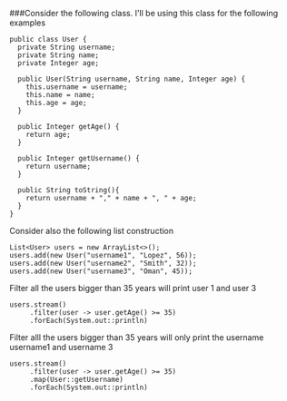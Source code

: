 ###Consider the following class. I'll be using this class for the following examples

```
public class User {
  private String username;
  private String name;
  private Integer age;
  
  public User(String username, String name, Integer age) {
    this.username = username;
    this.name = name;
    this.age = age;
  }
  
  public Integer getAge() {
    return age;
  }
  
  public Integer getUsername() {
    return username;
  }
  
  public String toString(){
    return username + "," + name + ", " + age;
  }
}
```
Consider also the following list construction
```
List<User> users = new ArrayList<>();
users.add(new User("username1", "Lopez", 56));
users.add(new User("username2", "Smith", 32));
users.add(new User("username3", "Oman", 45));
```

Filter all the users bigger than 35 years will print user 1 and user 3
```
users.stream()
     .filter(user -> user.getAge() >= 35)
     .forEach(System.out::println)
```

Filter alll the users bigger than 35 years will only print the username username1 and username 3
```
users.stream()
     .filter(user -> user.getAge() >= 35)
     .map(User::getUsername)
     .forEach(System.out::println)
```
     




